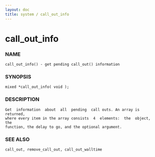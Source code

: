 ```yaml
---
layout: doc
title: system / call_out_info
---
```

# call_out_info

### NAME

    call_out_info() - get pending call_out() information

### SYNOPSIS

    mixed *call_out_info( void );

### DESCRIPTION

    Get  information  about  all  pending  call outs. An array is returned,
    where every item in the array consists  4  elements:  the  object,  the
    function, the delay to go, and the optional argument.

### SEE ALSO

    call_out, remove_call_out, call_out_walltime

